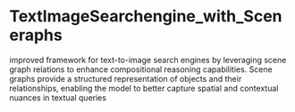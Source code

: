 # TextImageSearchengine_with_Sceneraphs
 improved framework for text-to-image search engines by leveraging scene graph relations to enhance compositional reasoning capabilities. Scene graphs provide a structured representation of objects and their relationships, enabling the model to better capture spatial and contextual nuances in textual queries
